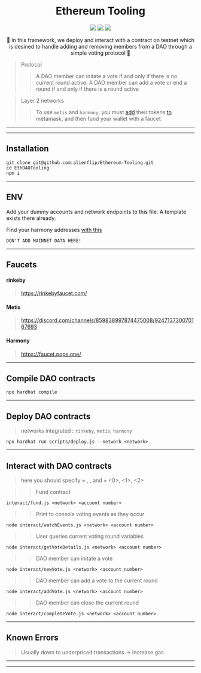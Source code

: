 
<h1 align="center">
  Ethereum Tooling
</h1>

<p align="center">
  <img src="https://img.shields.io/badge/npm-v8.1.2-red"></img>
  <img src="https://img.shields.io/badge/node-v16.13.1-green"></img>
  <img src="https://img.shields.io/badge/solidity-v0.8.1-orange"></img>
</p>

<p align="center">🍄 In this framework, we deploy and interact with a contract on testnet which is desined to handle adding and removing members from a DAO through a simple voting protocol 🍄</p>

> Protocol 
> > A DAO member can initate a vote if and only if there is no current round active. A DAO member can add a vote or end a round if and only if there is a round active

> Layer 2 networks
> > To use `metis` and `harmony`, you must [add](https://docs.metis.io/building-on-metis/connection-details) their tokens [to](https://docs.harmony.one/home/network/wallets/browser-extensions-wallets/metamask-wallet/adding-harmony) metamask, and then fund your wallet with a faucet
------------
------------

## Installation

```
git clone git@github.com:alienflip/Ethereum-Tooling.git
cd EthDAOTooling
npm i
```

------------

## ENV

Add your dummy accounts and network endpoints to this file. A template exists there already.

Find your harmony addresses [with this](https://docs.harmony.one/home/network/wallets/browser-extensions-wallets/metamask-wallet/sending-and-receiving)

`DON'T ADD MAINNET DATA HERE!`

------------

## Faucets

#### rinkeby 
> https://rinkebyfaucet.com/

#### Metis

> https://discord.com/channels/859838997874475008/924713730070167693

#### Harmony

> https://faucet.pops.one/

------------

## Compile DAO contracts

```
npx hardhat compile
```

------------

## Deploy DAO contracts 

> networks integrated : `rinkeby`, `metis`, `harmony`

```
npx hardhat run scripts/deploy.js --network <network>
```

------------

## Interact with DAO contracts

> here you should specify <network> = <ropsten>, <harmony>, <metis> and <account> = <0>, <1>, <2>
 
>> Fund contract
```
interact/fund.js <network> <account number>
```

>> Print to console voting events as they occur
```
node interact/watchEvents.js <network> <account number>
```

>> User queries current voting round variables
```
node interact/getVoteDetails.js <network> <account number>
```

>> DAO member can initate a vote
```
node interact/newVote.js <network> <account number>
```
>> DAO member can add a vote to the current round
```
node interact/addVote.js <network> <account number>
```

>> DAO member can close the current round
```
node interact/completeVote.js <network> <account number>
```

------------

## Known Errors

> Usually down to underpriced transactions -> increase gas

------------
------------
